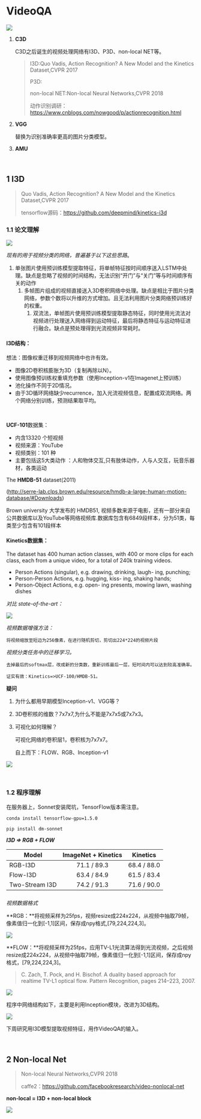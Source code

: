 # VideoQA

![](./3.PNG)

1. **C3D**  

   C3D之后诞生的视频处理网络有I3D、P3D、non-local NET等。

   > I3D:Quo Vadis, Action Recognition? A New Model and the Kinetics Dataset,CVPR 2017
   >
   > P3D:
   >
   > non-local NET:Non-local Neural Networks,CVPR 2018
   >
   > 动作识别调研：https://www.cnblogs.com/nowgood/p/actionrecognition.html

2. **VGG**

   替换为识别准确率更高的图片分类模型。

3. **AMU**

&nbsp;

## 1  I3D

> Quo Vadis, Action Recognition? A New Model and the Kinetics Dataset,CVPR 2017
>
> tensorflow源码：https://github.com/deepmind/kinetics-i3d

### 1.1  论文理解

![](./4.PNG)

*现有的用于视频分类的网络，普遍基于以下这些思路*。

1. 单张图片使用预训练模型提取特征，将单帧特征按时间顺序送入LSTM中处理。缺点是忽略了视频的时间结构，无法识别“开门”与“关门”等与时间顺序有关的动作
   1. 多帧图片组成的视频直接送入3D卷积网络中处理。缺点是相比于图片分类网络，参数个数将以升维的方式增加。且无法利用图片分类网络预训练好的权重。
      1. 双流法，单帧图片使用预训练模型提取静态特征，同时使用光流法对视频进行处理送入网络得到运动特征，最后将静态特征与运动特征进行融合。缺点是预处理得到光流视频非常耗时。



#### I3D结构：

想法：图像权重迁移到视频网络中也许有效。

- 图像2D卷积核膨胀为3D（复制再除以N）。
- 使用图像预训练权重填充参数（使用Inception-v1在Imagenet上预训练）
- 池化操作不同于2D情况。
- 由于3D循环网络缺少recurrence，加入光流视频信息，配置成双流网络。两个网络分别训练，预测结果取平均。

&nbsp;

**UCF-101**数据集：

- 内含13320 个短视频
- 视频来源：YouTube
- 视频类别：101 种
- 主要包括这5大类动作 ：人和物体交互,只有肢体动作，人与人交互，玩音乐器材，各类运动

The **HMDB-51** dataset(2011)

 (http://serre-lab.clps.brown.edu/resource/hmdb-a-large-human-motion-database/#Downloads) 

Brown university 大学发布的 HMDB51, 视频多数来源于电影，还有一部分来自公共数据库以及YouTube等网络视频库.数据库包含有6849段样本，分为51类，每类至少包含有101段样本



#### **Kinetics**数据集：

The dataset has 400 human action classes, with 400 or more clips for each class, each from a unique video, for a total of 240k training videos. 

- Person Actions (singular), e.g. drawing, drinking, laugh- ing, punching; 
- Person-Person Actions, e.g. hugging, kiss- ing, shaking hands; 
- Person-Object Actions, e.g. open- ing presents, mowing lawn, washing dishes





*对比 state-of-the-art：*

![](./6.JPG)

*视频数据增强方法：*

	将视频缩放至短边为256像素，在进行随机剪切，剪切出224*224的视频片段

*视频分类任务中的迁移学习。*

	去掉最后的softmax层，改成新的分类数，重新训练最后一层，短时间内可以达到较高准确率。

	证实有效：Kinetics=>UCF-100/HMDB-51。

**疑问**

1. 为什么都用早期模型Inception-v1、VGG等？

2. 3D卷积核的维数？7x7x7,为什么不能是7x7x5或7x7x3。

3. 可视化如何理解？

   可视化网络的卷积层1，卷积核为7x7x7。

   自上而下：FLOW、RGB、Inception-v1

![](./5.PNG)


&nbsp;


### 1.2 程序理解

在服务器上，Sonnet安装爬坑，TensorFlow版本需注意。

```
conda install tensorflow-gpu=1.5.0

pip install dm-sonnet
```

***I3D  =>  RGB + FLOW***

| Model          | ImageNet + Kinetics | Kinetics    |
| -------------- | :-----------------: | ----------- |
| RGB-I3D        |     71.1 / 89.3     | 68.4 / 88.0 |
| Flow-I3D       |     63.4 / 84.9     | 61.5 / 83.4 |
| Two-Stream I3D |     74.2 / 91.3     | 71.6 / 90.0 |

### 

*视频数据格式*

**RGB：**将视频采样为25fps，视频resize成224x224，从视频中抽取79帧，像素值归一化到[-1,1]区间，保存成npy格式,[79,224,224,3]。

![](./2.gif)

**FLOW：**将视频采样为25fps，应用TV-L1光流算法得到光流视频，之后视频resize成224x224，从视频中抽取79帧，像素值归一化到[-1,1]区间，保存成npy格式，[79,224,224,3]。

> C. Zach, T. Pock, and H. Bischof. A duality based approach for realtime TV-L1 optical flow. Pattern Recognition, pages 214–223, 2007.

![](./1.gif)



程序中网络结构如下，主要是利用Inception模块，改进为3D结构。

![](./8.JPG)

下周研究用I3D模型提取视频特征，用作VideoQA的输入。

&nbsp;

## 2  Non-local Net

> Non-local Neural Networks,CVPR 2018
>
> caffe2：https://github.com/facebookresearch/video-nonlocal-net

**non-local = I3D + non-local block**

![](./7.JPG)
